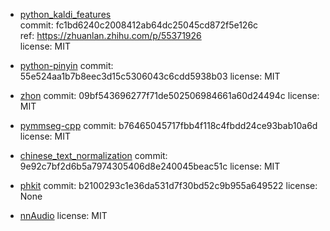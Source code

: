 * [python_kaldi_features](https://github.com/ZitengWang/python_kaldi_features)  
commit: fc1bd6240c2008412ab64dc25045cd872f5e126c  
ref: https://zhuanlan.zhihu.com/p/55371926  
license: MIT

* [python-pinyin](https://github.com/mozillazg/python-pinyin.git)
commit: 55e524aa1b7b8eec3d15c5306043c6cdd5938b03
license: MIT

* [zhon](https://github.com/tsroten/zhon)
commit: 09bf543696277f71de502506984661a60d24494c
license: MIT

* [pymmseg-cpp](https://github.com/pluskid/pymmseg-cpp.git)
commit: b76465045717fbb4f118c4fbdd24ce93bab10a6d
license: MIT

* [chinese_text_normalization](https://github.com/speechio/chinese_text_normalization.git)
commit: 9e92c7bf2d6b5a7974305406d8e240045beac51c
license: MIT

* [phkit](https://github.com/KuangDD/phkit.git)
commit: b2100293c1e36da531d7f30bd52c9b955a649522
license: None

* [nnAudio](https://github.com/KinWaiCheuk/nnAudio.git)
license: MIT
